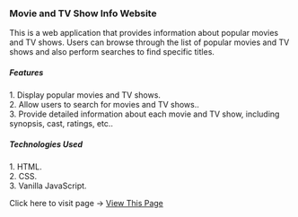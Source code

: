 <h3>Movie and TV Show Info Website</h3>
<p>This is a web application that provides information about popular movies and TV shows. Users can browse through the list of popular movies and TV shows and also perform searches to find specific titles.</p>

<h5>Features</h5>
1. Display popular movies and TV shows.<br>
2. Allow users to search for movies and TV shows..<br>
3. Provide detailed information about each movie and TV show, including synopsis, cast, ratings, etc..<br>

<h5>Technologies Used</h5>
1. HTML.<br>
2. CSS.<br>
3. Vanilla JavaScript.<br>

Click here to visit page -> <a href="https://at-flixx-1hakok018-ajays-projects-a568969d.vercel.app/" target="_blank">View This Page</a>
